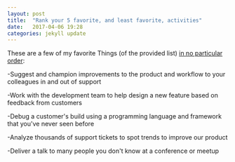 ```yaml
---
layout: post
title:  "Rank your 5 favorite, and least favorite, activities"
date:   2017-04-06 19:28
categories: jekyll update
---
```

These are a few of my favorite Things (of the provided list) [in no particular order](https://gist.github.com/fool/b0f254ff8c72a5765b6a9138249789d6):

-Suggest and champion improvements to the product and workflow to your colleagues in and out of support

-Work with the development team to help design a new feature based on feedback from customers

-Debug a customer's build using a programming language and framework that you've never seen before

-Analyze thousands of support tickets to spot trends to improve our product

-Deliver a talk to many people you don't know at a conference or meetup

